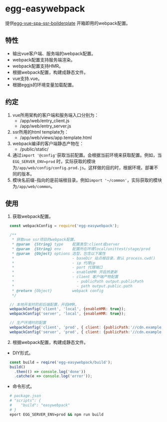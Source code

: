 # egg-easywebpack

提供[egg-vue-spa-ssr-boilderplate](https://github.com/acthtml/egg-vue-spa-ssr-boilerplate)
开箱即用的webpack配置。

## 特性

- 输出vue客户端、服务端的webpack配置。
- webpack配置支持服务端渲染。
- webpack配置支持HMR。
- 根据webpack配置，构建成静态文件。
- vue支持.vue。
- 根据eggjs的环境变量加载配置。

## 约定

1. vue所用架构的客户端和服务端入口分别为：
    - /app/web/entry_client.js
    - /app/web/entry_server.js
2. ssr所用的html template为：
    - /app/web/views/app.template.html
3. webpack编译的客户端静态产物在：
    - /public/static/
4. 通过`import '@config'`获取当前配置。会根据当前环境来获取配置。例如，当`EGG_SERVER_ENV=prod`
  时，实际获取的模块为`/app/web/config/config.prod.js`。这样做的目的时，根据环境，部署不
  同的版本。
5. 模块名前缀`~`指向的是前端根目录。例如`import '~/common'`，实际获取的模块为`/app/web/common`。


## 使用

1. 获取webpack配置。

```js
  const webpackConfig = require('egg-easywebpack');

  /**
   * 获取vue ssr项目的webpack配置。
   * @param  {String} type    配置类型:client或server
   * @param  {String} env     配置所在环境local/unittest/stage/prod
   * @param  {Object} options 选型，包含以下属性
   *                          - baseDir 站点根目录，默认 process.cwd()
   *                          - ip 代理ip
   *                          - port 代理端口
   *                          - enableHMR 开启热更新
   *                          - client 客户端产物配置
   *                            - publicPath output.publicPath
   *                            - path output.public.path
   * @return {Object}         webpack config
   */

  // 本地开发时的前后端配置，开启HMR。
  webpackConfig('client', 'local', {enableHMR: true});
  webpackConfig('server', 'local', {enableHMR: true});

  // 生产环境时的配置
  webpackConfig('client', 'prod', { client: {publicPath:'//cdn.example.com/'}})
  webpackConfig('server', 'prod', { client: {publicPath:'//cdn.example.com/'}})
```

2. 根据webpack配置，构建成静态文件。

- DIY形式。

```js
  const build = reqire('egg-easywebpack/build');
  build()
    .then(() => console.log('done'))
    .catche(e => console.log('error'));
```

- 命令形式。

```bash
  # package.json
  # "scripts": {
  #    "build": "easywebpack"
  # }
  eport EGG_SERVER_ENV=prod && npm run build
```

